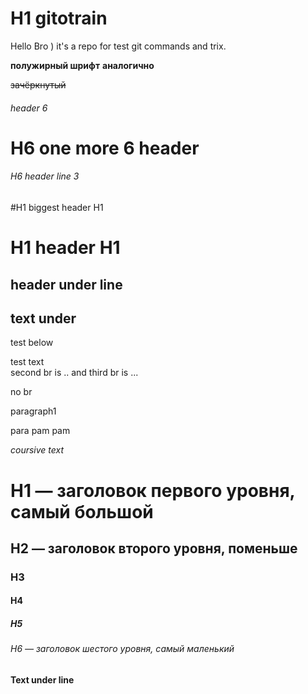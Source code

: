 

# H1 gitotrain
Hello Bro )
it's a repo for test git commands and trix.

**полужирный шрифт**
__аналогично__

~~зачёркнутый~~

###### header 6
# H6 one more 6 header

###### H6 header line 3


#H1 biggest header H1
###
# H1 header H1

 header under line
---
text under
----
test below

test text <br> second br is .. and third br is ...

no br


paragraph1

para
pam
pam

*coursive text*


# H1 — заголовок первого уровня, самый большой
## H2 — заголовок второго уровня, поменьше
### H3
#### H4
##### H5
###### H6 — заголовок шестого уровня, самый маленький 

#### Text under line
